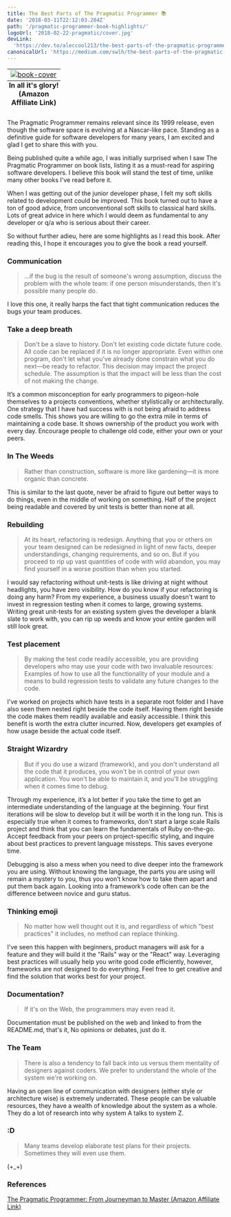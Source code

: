 ```yaml
---
title: The Best Parts of The Pragmatic Programmer 📚
date: '2018-03-11T22:12:03.284Z'
path: '/pragmatic-programmer-book-highlights/'
logoUrl: '2018-02-22-pragmatic/cover.jpg'
devLink:
  'https://dev.to/aleccool213/the-best-parts-of-the-pragmatic-programmer---1om5'
canonicalUrl: 'https://medium.com/swlh/the-best-parts-of-the-pragmatic-programmer-86588f9e0573'
---
```


<table class="image">
    <caption align="bottom"><strong>In all it's glory! (Amazon Affiliate Link)</strong></caption>
    <tr>
        <td style="text-align: center;">
            <a target="_blank" href="https://www.amazon.ca/gp/product/020161622X/ref=as_li_tl?ie=UTF8&camp=15121&creative=330641&creativeASIN=020161622X&linkCode=as2&tag=coffeedrive09-20&linkId=7d93b4fe087d6b41ddae8e27d323abea"><img src="https://upload.wikimedia.org/wikipedia/en/8/8f/The_pragmatic_programmer.jpg" alt="book-cover"/></a><img src="//ir-ca.amazon-adsystem.com/e/ir?t=coffeedrive09-20&l=am2&o=15&a=B003GCTQAE" width="1" height="1" border="0" alt="" style="border:none !important; margin:0px !important;"/>
        </td>
    </tr>
</table>

The Pragmatic Programmer remains relevant since its 1999 release, even though the software space is evolving at a Nascar-like pace. Standing as a definitive guide for software developers for many years, I am excited and glad I get to share this with you.

Being published quite a while ago, I was initially surprised when I saw The Pragmatic Programmer on book lists, listing it as a must-read for aspiring software developers. I believe this book will stand the test of time, unlike many other books I've read before it.

When I was getting out of the junior developer phase, I felt my soft skills related to development could be improved. This book turned out to have a ton of good advice, from unconventional soft skills to classical hard skills. Lots of great advice in here which I would deem as fundamental to any developer or q/a who is serious about their career.

So without further adieu, here are some highlights as I read this book. After reading this, I hope it encourages you to give the book a read yourself.

### Communication

> ...if the bug is the result of someone's wrong assumption, discuss the problem with the whole team: if one person misunderstands, then it's possible many people do.

I love this one, it really harps the fact that tight communication reduces the bugs your team produces.

### Take a deep breath

> Don't be a slave to history. Don't let existing code dictate future code. All code can be replaced if it is no longer appropriate. Even within one program, don't let what you've already done constrain what you do next—be ready to refactor. This decision may impact the project schedule. The assumption is that the impact will be less than the cost of not making the change.

It’s a common misconception for early programmers to pigeon-hole themselves to a projects conventions, whether stylistically or architecturally. One strategy that I have had success with is not being afraid to address code smells. This shows you are willing to go the extra mile in terms of maintaining a code base. It shows ownership of the product you work with every day. Encourage people to challenge old code, either your own or your peers.

### In The Weeds

> Rather than construction, software is more like gardening—it is more organic than concrete.

This is similar to the last quote, never be afraid to figure out better ways to do things, even in the middle of working on something. Half of the project being readable and covered by unit tests is better than none at all.

### Rebuilding

> At its heart, refactoring is redesign. Anything that you or others on your team designed can be redesigned in light of new facts, deeper understandings, changing requirements, and so on. But if you proceed to rip up vast quantities of code with wild abandon, you may find yourself in a worse position than when you started.

I would say refactoring without unit-tests is like driving at night without headlights, you have zero visibility. How do you know if your refactoring is doing any harm? From my experience, a business usually doesn't want to invest in regression testing when it comes to large, growing systems. Writing great unit-tests for an existing system gives the developer a blank slate to work with, you can rip up weeds and know your entire garden will still look great.

### Test placement

> By making the test code readily accessible, you are providing developers who may use your code with two invaluable resources: Examples of how to use all the functionality of your module and a means to build regression tests to validate any future changes to the code.

I've worked on projects which have tests in a separate root folder and I have also seen them nested right beside the code itself. Having them right beside the code makes them readily available and easily accessible. I think this benefit is worth the extra clutter
incurred. Now, developers get examples of how usage beside the actual code itself.

### Straight Wizardry

> But if you do use a wizard (framework), and you don't understand all the code that it produces, you won't be in control of your own application. You won't be able to maintain it, and you'll be struggling when it comes time to debug.

Through my experience, it’s a lot better if you take the time to get an intermediate understanding of the language at the beginning. Your first iterations will be slow to develop but it will be worth it in the long run. This is especially true when it comes to frameworks, don't start a large scale Rails project
and think that you can learn the fundamentals of Ruby on-the-go. Accept feedback from your peers on project-specific styling, and inquire about best practices to prevent language missteps. This saves everyone time.

Debugging is also a mess when you need to dive deeper into the framework you are using.
Without knowing the language, the parts you are using will remain a mystery to you, thus you won’t know how to take them apart and put them back again. Looking into a framework’s code often can be the difference between novice and guru status.

### Thinking emoji

> No matter how well thought out it is, and regardless of which "best practices" it includes, no method can replace thinking.

I've seen this happen with beginners, product managers will ask for a feature and they will build it the "Rails" way or the "React" way. Leveraging best practices will usually help you write good code efficiently, however, frameworks are not designed to do everything. Feel free to get creative and find the solution that works best for your project.

### Documentation?

> If it's on the Web, the programmers may even read it.

Documentation must be published on the web and linked to from the README.md, that's it, No opinions or debates, just do it.

### The Team

> There is also a tendency to fall back into us versus them mentality of designers against coders. We prefer to understand the whole of the system we're working on.

Having an open line of communication with designers (either style or architecture wise) is extremely underrated. These people can be valuable resources, they have a wealth of knowledge about the system as a whole. They do a lot of research into why system A talks to system Z.

### :D

> Many teams develop elaborate test plans for their projects. Sometimes they will even use them.

(+\_+)

### References

<a target="_blank" href="https://www.amazon.ca/gp/product/020161622X/ref=as_li_tl?ie=UTF8&camp=15121&creative=330641&creativeASIN=020161622X&linkCode=as2&tag=coffeedrive09-20&linkId=7d93b4fe087d6b41ddae8e27d323abea">The Pragmatic Programmer: From Journeyman to Master (Amazon Affiliate Link)</a><img src="//ir-ca.amazon-adsystem.com/e/ir?t=coffeedrive09-20&l=am2&o=15&a=B003GCTQAE" width="1" height="1" border="0" alt="" style="border:none !important; margin:0px !important;" />
